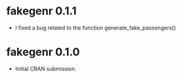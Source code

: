 # fakegenr 0.1.1

* I fixed a bug related to the function generate_fake_passengers()


# fakegenr 0.1.0

* Initial CRAN submission.
